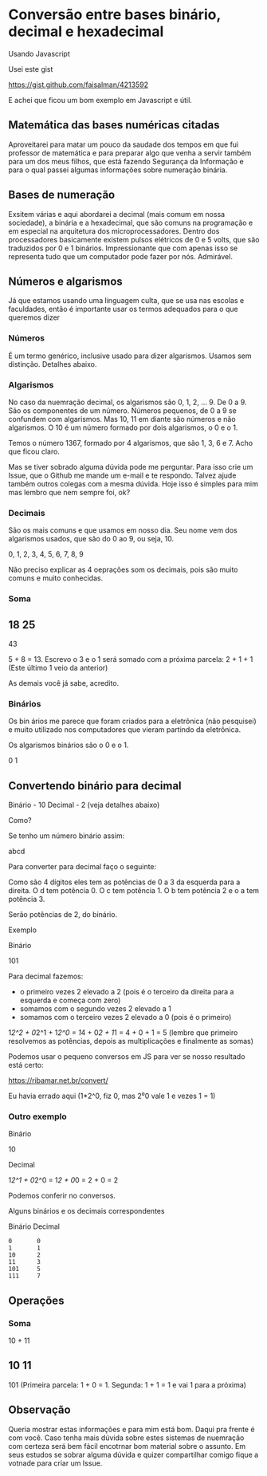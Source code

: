 # Conversão entre bases binário, decimal e hexadecimal

Usando Javascript

Usei este gist

https://gist.github.com/faisalman/4213592

E achei que ficou um bom exemplo em Javascript e útil.

## Matemática das bases numéricas citadas

Aproveitarei para matar um pouco da saudade dos tempos em que fui professor de matemática e para preparar algo que venha a servir também para um dos meus filhos, que está fazendo Segurança da Informação e para o qual passei algumas informações sobre numeração binária.

## Bases de numeração

Exsitem várias e aqui abordarei a decimal (mais comum em nossa sociedade), a binária e a hexadecimal, que são comuns na programação e em especial na arquitetura dos microprocessadores. Dentro dos processadores basicamente existem pulsos elétricos de 0 e 5 volts, que são traduzidos por 0 e 1 binários. Impressionante que com apenas isso se representa tudo que um computador pode fazer por nós. Admirável.

## Números e algarismos

Já que estamos usando uma linguagem culta, que se usa nas escolas e faculdades, então é importante usar os termos adequados para o que queremos dizer

### Números

É um termo genérico, inclusive usado para dizer algarismos. Usamos sem distinção. Detalhes abaixo.

### Algarismos

No caso da nuemração decimal, os algarismos são 0, 1, 2, ... 9. De 0 a 9. São os componentes de um número. Números pequenos, de 0 a 9 se confundem com algarismos. Mas 10, 11 em diante são números e não algarismos. O 10 é um número formado por dois algarismos, o 0 e o 1.

Temos o número 1367, formado por 4 algarismos, que são 1, 3, 6 e 7. Acho que ficou claro.

Mas se tiver sobrado alguma dúvida pode me perguntar. Para isso crie um Issue, que o Github me mande um e-mail e te respondo. Talvez ajude também outros colegas com a mesma dúvida. Hoje isso é simples para mim mas lembro que nem sempre foi, ok?

### Decimais

São os mais comuns e que usamos em nosso dia. Seu nome vem dos algarismos usados, que são do 0 ao 9, ou seja, 10.

0, 1, 2, 3, 4, 5, 6, 7, 8, 9

Não preciso explicar as 4 oeprações som os decimais, pois são muito comuns e muito conhecidas.

### Soma

18
25
--
43

5 + 8 = 13. Escrevo o 3 e o 1 será somado com a próxima parcela:
2 + 1 + 1 (Este último 1 veio da anterior)

As demais você já sabe, acredito.

### Binários

Os bin ários me parece que foram criados para a eletrônica (não pesquisei) e muito utilizado nos computadores que vieram partindo da eletrônica.

Os algarismos binários são o 0 e o 1.

0 1

## Convertendo binário para decimal

Binário - 10
Decimal - 2 (veja detalhes abaixo)

Como?

Se tenho um número binário assim:

abcd

Para converter para decimal faço o seguinte:

Como são 4 dígitos eles tem as potẽncias de 0 a 3 da esquerda para a direita. O d tem potência 0. O c tem potência 1. O b tem potência 2 e o a tem potência 3.

Serão potências de 2, do binário.

Exemplo

Binário

101

Para decimal fazemos: 
- o primeiro vezes 2 elevado a 2 (pois é o terceiro da direita para a esquerda e começa com zero)
- somamos com o segundo vezes 2 elevado a 1
- somamos com o terceiro vezes 2 elevado a 0 (pois é o primeiro)

1*2^2 + 0*2^1 + 1*2^0 = 1*4 + 0*2 + 1*1 = 4 + 0 + 1 = 5 (lembre que primeiro resolvemos as potências, depois as multiplicações e finalmente as somas)

Podemos usar o pequeno conversos em JS para ver se nosso resultado está certo:

https://ribamar.net.br/convert/

Eu havia errado aqui (1*2^0, fiz 0, mas 2⁰0 vale 1 e vezes 1 = 1)

### Outro exemplo

Binário

10

Decimal

1*2^1 + 0*2^0 = 1*2 + 0*0 = 2 + 0 = 2

Podemos conferir no conversos.

Alguns binários e os decimais correspondentes

Binário Decimal
```
0       0
1       1
10      2
11      3
101     5
111     7
```

## Operações

### Soma

10 + 11

10
11
--
101 (Primeira parcela: 1 + 0 = 1. Segunda: 1 + 1 = 1 e vai 1 para a próxima)

## Observação

Queria mostrar estas informações e para mim está bom. Daqui pra frente é com você. Caso tenha mais dúvida sobre estes sistemas de nuemração com certeza será bem fácil encotrnar bom material sobre o assunto. Em seus estudos se sobrar alguma dúvida e quizer compartilhar comigo fique a votnade para criar um Issue.


